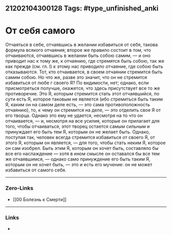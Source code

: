 21202104300128
Tags: #type_unfinished_anki
---
# От себя самого

Отчаяться в себе, отчаявшись в желании избавиться от себя, такова формула всякого отчаяния; второе же правило состоит в том, что отчаиваются, отчаявшись в желании быть собою самим, — и оно приводит нас к тому же, к отчаянию, где стремятся быть собою, так же как прежде (см. гл. I) к этому нас приводило отчаяние, где собою быть отказываются. Тот, кто отчаивается, в своем отчаянии стремится быть самим собою. Но что же, разве это значит, что он не стремится избавиться от любе г своего Я? По видимости, нет; однако, если присмотреться получше, окажется, что здесь присутствует все то же противоречие. Это Я, которым стремится стать этот отчаявшийся, по сути есть Я, которое таковым не является (ибо стремиться быть таким Я, каким он на самом деле есть, — это сама противоположность отчаянию), то, к чему он стремится на деле, — это отделить свое Я от его творца. Однако это ему не удается, несмотря на то что он отчаивается, — и, несмотря на все усилия, которые он прилагает для того, чтобы отчаиваться, этот творец остается самым сильным и принуждает его быть тем Я, которым он не желает быть. Однако, поступая так, человек всегда стремится избавиться от своего Я, от этого Я, которым он является, — для того, чтобы стать неким Я, которое он сам изобрел. Быть этим Я, которым он хочет быть, составляло бы все его наслаждение — хотя в ином смысле он оставался бы все тем же отчаявшимся, — однако само принуждение его быть таким Я, которым он не хочет быть, — это и есть его мучение: он не может избавиться от самого себя.

---
### Zero-Links
- [[00 Болезнь к Смерти]]
---
### Links
-